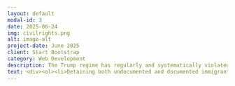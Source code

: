 ```yaml
---
layout: default
modal-id: 3
date: 2025-06-24
img: civilrights.png
alt: image-alt
project-date: June 2025
client: Start Bootstrap
category: Web Development
description: The Trump regime has regularly and systematically violated the rights of both documented and undocumented immigrants, as well as US citizens. Below you will find a list of many specific instances of due process violations. 
text: <div><ol><li>Detaining both undocumented and documented immigrants, who have committed no crimes, without judicial warrants or due process. <a href="https://apnews.com/article/columbia-university-mahmoud-khalil-ice-15014bcbb921f21a9f704d5acdcae7a8">AP Article (Mahmoud Khalil), </a> <a href="https://www.browndailyherald.com/article/2025/03/brown-professor-doctor-held-by-customs-officials-at-boston-airport-after-travel-to-lebanon">Brown Daily Herald Article, </a> <a href="https://www.nytimes.com/2025/06/12/science/russian-scientist-harvard-release.html">New York Times Article (Kseniia Petrova), </a> <a href="https://apnews.com/video/turkish-student-at-tufts-university-detained-video-shows-masked-people-handcuffing-her-109ae65a4e734b12b357897376ea443b">AP Article (Rümeysa Öztürk), </a> <a href="https://www.bbc.com/news/articles/cwy0332y7xzo">BBC Article (Mohsen Mahdawi), </a> <a href="https://www.theguardian.com/us-news/2025/apr/28/trump-immigration-people-detained-deported-cases">Guardian Article</a></li><li>Detention, harassment, and denial of entry to tourists, scholars, diplomats, journalists, and students based on social media posts. <a href="https://www.huffpost.com/entry/jasmine-mooney-actor-detained-by-ice_n_67d83e6be4b0dade360cd495">Huff Post Article, </a> <a href="https://www.dw.com/en/german-nationals-us-immigration-detained-interrogation-ice-donald-trump/a-71987211">DW Article, </a> <a href="https://www.theguardian.com/us-news/2025/mar/19/trump-musk-french-scientist-detained">Guardian Article</a> <a href="https://www.bbc.com/news/articles/c86p821p660o">BBC Article</a> <a href="https://www.nytimes.com/2025/06/19/world/europe/france-lawmaker-denied-visa-us-trump-amirshahi.html">New York Times Article </a></li><li>Detention, interrogation, and deporation of American citizens by ICE. <a href="https://www.theguardian.com/us-news/2025/jun/16/los-angeles-immigration-raids-montebello">Guardian Article, </a> <a href="https://www.nbclosangeles.com/news/local/i-cant-fight-back-im-pregnant-us-citizen-detained-by-ice-in-hawthorne/3719581/">NBC LA Article, </a> <a href="https://nymag.com/intelligencer/article/tracking-us-citizens-children-detained-deported-ice-trump-updates.html">New York Magazine Article</a></li><li>Illegal "third country" deportations of migrants to foreign countries without due process. <a href="https://www.bbc.com/news/articles/cy5wkrn99qpo">BBC Article, </a> <a href="https://www.npr.org/2025/05/21/nx-s1-5406208/trump-administration-defends-flight-of-migrants-to-third-countries">NPR Article</a></li><li>Illegal removal of immigrants, most of whom have not committed any crimes, from the US to CECOT in El Salvador without due process. <a href="https://www.theguardian.com/world/2025/apr/30/el-salvador-cecot-mega-prison-trump">Guardian Article, </a> <a href="https://www.propublica.org/article/trump-el-salvador-deportees-criminal-convictions-cecot-venezuela">ProPublica Article, </a> <a href="https://apnews.com/article/kilmar-abrego-garcia-deportation-smuggling-27c3a6f7a1a0700d9a33209e852c06a6">AP Article, </a> <a href="https://www.usatoday.com/story/news/investigations/2025/04/10/fired-milwaukee-police-officer-report-gay-stylist-salvadoran-prison/83005721007/">USA Today Article </a> <a href="https://www.bbc.com/news/articles/cm2y5k2zyz5o">BBC Article</a></li><li>In collaboration with the government of Florida, the regime has opened a hastily-built concentration camp for migrants in the Florida Everglades, while Trump's close advisor Laura Loomer appears to encourage a genocide of Latino immigrants. <a href="https://www.nbcnews.com/politics/donald-trump/alligator-alcatraz-set-open-trump-desantis-rcna215943">NBC Article, </a> <a href="https://newrepublic.com/article/197508/alligator-alcatraz-trump-concentration-camp">The New Republic Article, </a> <a href="https://www.cbsnews.com/miami/news/first-immigration-detainees-arrive-at-florida-center-in-the-everglades/">CBS Article</a> <a href="https://www.independent.co.uk/news/world/americas/us-politics/laura-loomer-alcatraz-alligator-lives-matter-trump-b2782150.html">The Independent Article</a></li></ol></div> 
---
```











